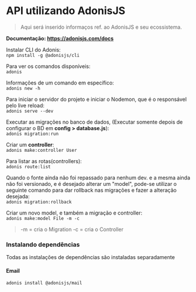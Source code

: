 # API utilizando AdonisJS

> Aqui será inserido informaços ref. ao AdonisJS e seu ecossistema.

<strong>Documentação: https://adonisjs.com/docs </strong>

Instalar CLI do Adonis: </br>
`npm install -g @adonisjs/cli`

Para ver os comandos disponíveis: </br>
`adonis`

Informações de um comando em específico: </br>
`adonis new -h`

Para iniciar o servidor do projeto e iniciar o Nodemon, que é o responsável pelo live reload: </br>
`adonis serve --dev`

Executar as migrações no banco de dados, (Executar somente depois de configurar o BD em <strong>config > database.js</strong>): </br>
`adonis migration:run`

Criar um <strong>controller</strong>: </br>
`adonis make:controller User`

Para listar as rotas(controllers): </br>
`adonis route:list`

Quando o fonte ainda não foi repassado para nenhum dev. e a mesma ainda não foi versionado, e é desejado alterar um "model", pode-se utilizar o seguinte comando para dar rollback nas migrações e fazer a alteração desejada: </br>
`adonis migration:rollback`

Criar um novo model, e também a migração e controller: </br>
`adonis make:model File -m -c`

> -m = cria o Migration
> -c = cria o Controller

### Instalando dependências

Todas as instalações de dependências são instaladas separadamente

#### Email

`adonis install @adonisjs/mail`
